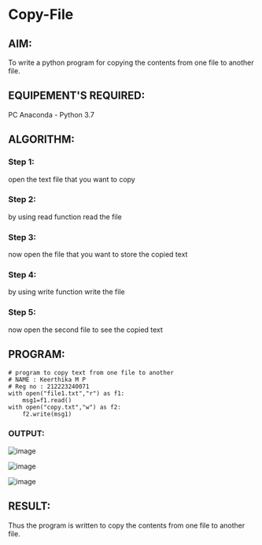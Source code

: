 # Copy-File
## AIM:
To write a python program for copying the contents from one file to another file.
## EQUIPEMENT'S REQUIRED: 
PC
Anaconda - Python 3.7
## ALGORITHM: 
### Step 1:
open the text file that you want to copy
### Step 2: 
by using read function read the file 
### Step 3: 
now open the file that you want to store the copied text
### Step 4:  
by using write function write the file
### Step 5: 
now open the second file to see the copied text
## PROGRAM:
```
# program to copy text from one file to another
# NAME : Keerthika M P
# Reg no : 212223240071
with open("file1.txt","r") as f1:
    msg1=f1.read()
with open("copy.txt","w") as f2:
    f2.write(msg1)
```
### OUTPUT:
![image](https://github.com/Keerthika23013559/Copy-File/assets/162658262/e458f5b2-c2f7-40e5-972a-5e38d60fe4cc)

![image](https://github.com/Keerthika23013559/Copy-File/assets/162658262/fe536238-4b1d-4231-9223-666dd495da2d)

![image](https://github.com/Keerthika23013559/Copy-File/assets/162658262/38d6f651-8d22-469c-b8ab-f8eaa739ab67)

## RESULT:
Thus the program is written to copy the contents from one file to another file.
